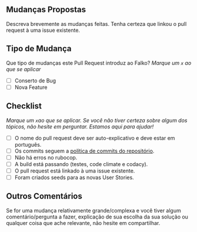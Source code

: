 ## Mudanças Propostas

Descreva brevemente as mudanças feitas. Tenha certeza que linkou o pull request à uma issue existente.

## Tipo de Mudança

Que tipo de mudanças este Pull Request introduz ao Falko?
_Marque um `x` ao que se aplicar_

- [ ] Conserto de Bug
- [ ] Nova Feature

## Checklist

_Marque um `x`ao que se aplicar. Se você não tiver certeza sobre algum dos tópicos, não hesite em perguntar. Estamos aqui para ajudar!_

- [ ] O nome do pull request deve ser auto-explicativo e deve estar em português.
- [ ] Os commits seguem a [política de commits do repositório](https://github.com/fga-gpp-mds/Falko-2017.2-BackEnd/wiki/Plano-de-Gerenciamento-de-Configura%C3%A7%C3%A3o-de-Software#41---pol%C3%ADtica-de-commits).
- [ ] Não há erros no rubocop.
- [ ] A build está passando (testes, code climate e codacy).
- [ ] O pull request está linkado à uma issue existente.
- [ ] Foram criados seeds para as novas User Stories.

## Outros Comentários
Se for uma mudança relativamente grande/complexa e você tiver algum comentário/pergunta a fazer, explicação de sua escolha da sua solução ou qualquer coisa que ache relevante, não hesite em compartilhar.
